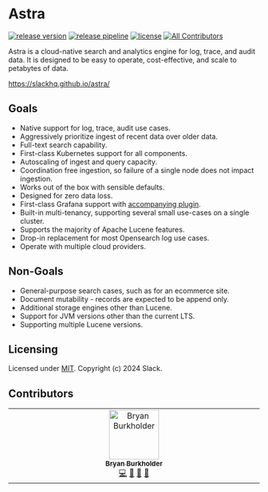 
# Astra
[![release version](https://img.shields.io/github/v/release/slackhq/astra?include_prereleases)](https://github.com/slackhq/astra/releases)
[![release pipeline](https://img.shields.io/github/actions/workflow/status/slackhq/astra/maven.yml?branch=master)](https://github.com/slackhq/astra/actions/workflows/maven.yml)
[![license](https://img.shields.io/github/license/slackhq/astra)](https://github.com/slackhq/astra/blob/master/LICENSE)
[![All Contributors](https://img.shields.io/github/all-contributors/slackhq/astra?color=ee8449)](#contributors)


Astra is a cloud-native search and analytics engine for log, trace, and audit data. It is designed to be easy to operate, 
cost-effective, and scale to petabytes of data.

https://slackhq.github.io/astra/

## Goals
- Native support for log, trace, audit use cases.
- Aggressively prioritize ingest of recent data over older data.
- Full-text search capability.
- First-class Kubernetes support for all components.
- Autoscaling of ingest and query capacity.
- Coordination free ingestion, so failure of a single node does not impact ingestion.
- Works out of the box with sensible defaults.
- Designed for zero data loss.
- First-class Grafana support with [accompanying plugin](https://github.com/slackhq/slack-astra-app).
- Built-in multi-tenancy, supporting several small use-cases on a single cluster.
- Supports the majority of Apache Lucene features.
- Drop-in replacement for most Opensearch log use cases.
- Operate with multiple cloud providers.

## Non-Goals
- General-purpose search cases, such as for an ecommerce site.
- Document mutability - records are expected to be append only.
- Additional storage engines other than Lucene.
- Support for JVM versions other than the current LTS.
- Supporting multiple Lucene versions.

## Licensing
Licensed under [MIT](LICENSE). Copyright (c) 2024 Slack.

## Contributors

<!-- ALL-CONTRIBUTORS-LIST:START - Do not remove or modify this section -->
<!-- prettier-ignore-start -->
<!-- markdownlint-disable -->
<table>
  <tbody>
    <tr>
      <td align="center" valign="top" width="14.28%"><a href="https://github.com/bryanlb"><img src="https://avatars.githubusercontent.com/u/771133?v=4?s=100" width="100px;" alt="Bryan Burkholder"/><br /><sub><b>Bryan Burkholder</b></sub></a><br /><a href="#code-bryanlb" title="Code">💻</a> <a href="#doc-bryanlb" title="Documentation">📖</a> <a href="#review-bryanlb" title="Reviewed Pull Requests">👀</a> <a href="#bug-bryanlb" title="Bug reports">🐛</a></td>
    </tr>
  </tbody>
</table>

<!-- markdownlint-restore -->
<!-- prettier-ignore-end -->

<!-- ALL-CONTRIBUTORS-LIST:END -->
